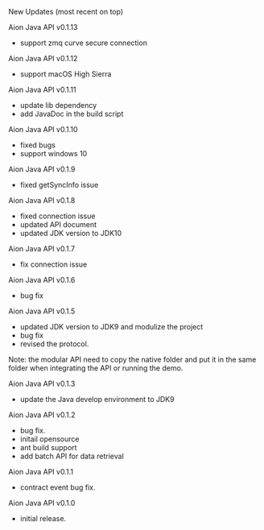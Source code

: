 New Updates (most recent on top)

Aion Java API v0.1.13
- support zmq curve secure connection

Aion Java API v0.1.12
- support macOS High Sierra

Aion Java API v0.1.11
- update lib dependency
- add JavaDoc in the build script

Aion Java API v0.1.10
- fixed bugs
- support windows 10

Aion Java API v0.1.9
- fixed getSyncInfo issue

Aion Java API v0.1.8
- fixed connection issue
- updated API document
- updated JDK version to JDK10

Aion Java API v0.1.7
- fix connection issue

Aion Java API v0.1.6
- bug fix

Aion Java API v0.1.5
- updated JDK version to JDK9 and modulize the project
- bug fix
- revised the protocol.

Note:
the modular API need to copy the native folder and put it in the same folder when integrating the API or running the demo.

Aion Java API v0.1.3
- update the Java develop environment to JDK9

Aion Java API v0.1.2
- bug fix.
- initail opensource
- ant build support
- add batch API for data retrieval

Aion Java API v0.1.1
- contract event bug fix.

Aion Java API v0.1.0
- initial release.
